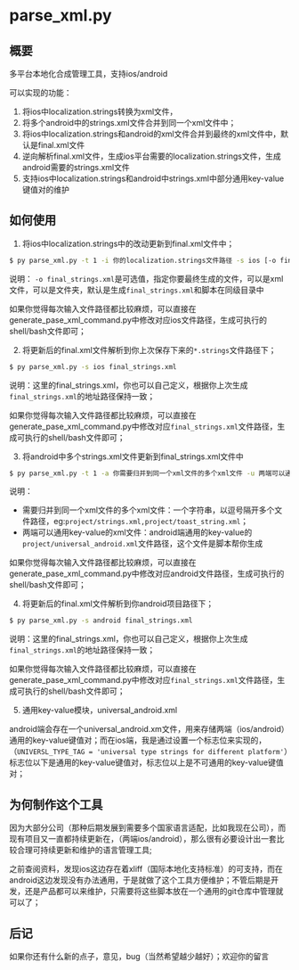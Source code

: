 
# parse_xml.py


## 概要

多平台本地化合成管理工具，支持ios/android

可以实现的功能：
1. 将ios中localization.strings转换为xml文件，
2. 将多个android中的strings.xml文件合并到同一个xml文件中；
3. 将ios中localization.strings和android的xml文件合并到最终的xml文件中，默认是final.xml文件
4. 逆向解析final.xml文件，生成ios平台需要的localization.strings文件，生成android需要的strings.xml文件
5. 支持ios中localization.strings和android中strings.xml中部分通用key-value键值对的维护


## 如何使用

1. 将ios中localization.strings中的改动更新到final.xml文件中；

```bash
$ py parse_xml.py -t 1 -i 你的localization.strings文件路径 -s ios [-o final_strings.xml]'
```

说明： `-o final_strings.xml`是可选值，指定你要最终生成的文件，可以是xml文件，可以是文件夹，默认是生成`final_strings.xml`和脚本在同级目录中

如果你觉得每次输入文件路径都比较麻烦，可以直接在generate_pase_xml_command.py中修改对应ios文件路径，生成可执行的shell/bash文件即可；

2. 将更新后的final.xml文件解析到你上次保存下来的`*.strings`文件路径下；

```bash
$ py parse_xml.py -s ios final_strings.xml
```

说明：这里的final_strings.xml，你也可以自己定义，根据你上次生成`final_strings.xml`的地址路径保持一致；

如果你觉得每次输入文件路径都比较麻烦，可以直接在generate_pase_xml_command.py中修改对应`final_strings.xml`文件路径，生成可执行的shell/bash文件即可；

3. 将android中多个strings.xml文件更新到final_strings.xml文件中

```bash
$ py parse_xml.py -t 1 -a 你需要归并到同一个xml文件的多个xml文件 -u 两端可以通用key-value的xml文件 -s android
```

说明：
* 需要归并到同一个xml文件的多个xml文件：一个字符串，以逗号隔开多个文件路径，eg:`project/strings.xml,project/toast_string.xml`；
* 两端可以通用key-value的xml文件：android端通用的key-value的`project/universal_android.xml`文件路径，这个文件是脚本帮你生成

如果你觉得每次输入文件路径都比较麻烦，可以直接在generate_pase_xml_command.py中修改对应android文件路径，生成可执行的shell/bash文件即可；

4. 将更新后的final.xml文件解析到你android项目路径下；

```bash
$ py parse_xml.py -s android final_strings.xml
```

说明：这里的final_strings.xml，你也可以自己定义，根据你上次生成`final_strings.xml`的地址路径保持一致；

如果你觉得每次输入文件路径都比较麻烦，可以直接在generate_pase_xml_command.py中修改对应`final_strings.xml`文件路径，生成可执行的shell/bash文件即可；

5. 通用key-value模块，universal_android.xml

android端会存在一个universal_android.xm文件，用来存储两端（ios/android）通用的key-value键值对；而在ios端，我是通过设置一个标志位来实现的，（`UNIVERSL_TYPE_TAG = 'universal type strings for different platform'`）标志位以下是通用的key-value键值对，标志位以上是不可通用的key-value键值对；


## 为何制作这个工具

因为大部分公司（那种后期发展到需要多个国家语言适配，比如我现在公司），而现有项目又一直都持续更新在，（两端ios/android），那么很有必要设计出一套比较合理可持续更新和维护的语言管理工具;

之前查阅资料，发现ios这边存在着xliff（国际本地化支持标准）的可支持，而在android这边发现没有办法通用，于是就做了这个工具方便维护；不管后期是开发，还是产品都可以来维护，只需要将这些脚本放在一个通用的git仓库中管理就可以了；


## 后记

如果你还有什么新的点子，意见，bug（当然希望越少越好）；欢迎你的留言


